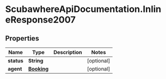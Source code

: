 # ScubawhereApiDocumentation.InlineResponse2007

## Properties
Name | Type | Description | Notes
------------ | ------------- | ------------- | -------------
**status** | **String** |  | [optional] 
**agent** | [**Booking**](Booking.md) |  | [optional] 


